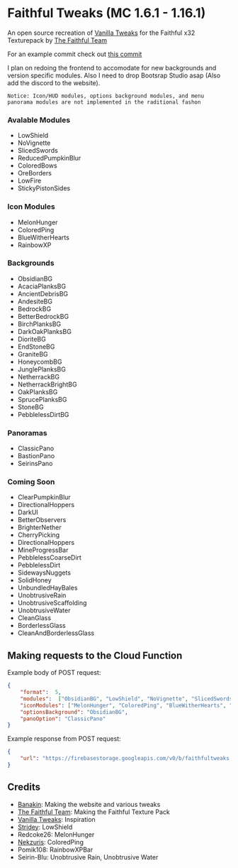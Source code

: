# Faithful Tweaks (MC 1.6.1 - 1.16.1)
An open source recreation of [Vanilla Tweaks](https://vanillatweaks.net/picker/resource-packs/) for the Faithful x32 Texturepack by [The Faithful Team](https://faithful.team/)

For an example commit check out [this commit](https://github.com/Banakin/FaithfulTweaks/commit/289d1dc68b6eab63027fb9f9afcf7a6f910bdfc8)

I plan on redoing the frontend to accomodate for new backgrounds and version specific modules. Also I need to drop Bootsrap Studio asap (Also add the discord to the website).

`Notice: Icon/HUD modules, options background modules, and menu panorama modules are not implemented in the raditional fashon`

### Avalable Modules
- LowShield
- NoVignette
- SlicedSwords
- ReducedPumpkinBlur
- ColoredBows
- OreBorders
- LowFire
- StickyPistonSides

### Icon Modules
- MelonHunger
- ColoredPing
- BlueWitherHearts
- RainbowXP

### Backgrounds
- ObsidianBG
- AcaciaPlanksBG
- AncientDebrisBG
- AndesiteBG
- BedrockBG
- BetterBedrockBG
- BirchPlanksBG
- DarkOakPlanksBG
- DioriteBG
- EndStoneBG
- GraniteBG
- HoneycombBG
- JunglePlanksBG
- NetherrackBG
- NetherrackBrightBG
- OakPlanksBG
- SprucePlanksBG
- StoneBG
- PebblelessDirtBG

### Panoramas
- ClassicPano
- BastionPano
- SeirinsPano

### Coming Soon
- ClearPumpkinBlur
- DirectionalHoppers
- DarkUI
- BetterObservers
- BrighterNether
- CherryPicking
- DirectionalHoppers
- MineProgressBar
- PebblelessCoarseDirt
- PebblelessDirt
- SidewaysNuggets
- SolidHoney
- UnbundledHayBales
- UnobtrusiveRain
- UnobtrusiveScaffolding
- UnobtrusiveWater
- CleanGlass
- BorderlessGlass
- CleanAndBorderlessGlass

## Making requests to the Cloud Function
Example body of POST request:
```json
{
	"format":  5,
	"modules":  ["ObsidianBG", "LowShield", "NoVignette", "SlicedSwords", "ReducedPumpkinBlur", "ColoredBows", "OreBorders", "LowFire", "StickyPistonSides"],
	"iconModules": ["MelonHunger", "ColoredPing", "BlueWitherHearts", "RainbowXP"],
	"optionsBackground": "ObsidianBG",
	"panoOption": "ClassicPano"
}
```

Example response from POST request:
```json
{
	"url": "https://firebasestorage.googleapis.com/v0/b/faithfultweaks.appspot.com/o/FaithfulTweaks%2F900000000-0000-0000-0000-000000000000.zip?alt=media&token=00000000-0000-0000-0000-000000000000"
}
```

## Credits
-  [Banakin](https://banakin.github.io): Making the website and various tweaks
-  [The Faithful Team](https://faithful.team/): Making the Faithful Texture Pack
-  [Vanilla Tweaks](https://vanillatweaks.net/picker/resource-packs/): Inspiration
-  [Stridey](https://www.planetminecraft.com/member/stridey/): LowShield
- Redcoke26: MelonHunger
-  [Nekzuris](https://twitter.com/Nekzuris): ColoredPing
- Pomik108: RainbowXPBar
- Seirin-Blu: Unobtrusive Rain, Unobtrusive Water
